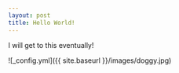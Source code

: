 ```yaml
---
layout: post
title: Hello World!
---
```


I will get to this eventually!

![_config.yml]({{ site.baseurl }}/images/doggy.jpg)
